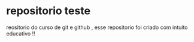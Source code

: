 # repositorio teste
 reositorio do curso de git e github , esse repositorio foi criado com  intuito educativo !!
